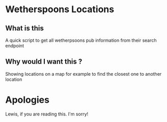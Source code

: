 # Wetherspoons Locations

## What is this

A quick script to get all wetherpsoons pub information from their search endpoint

## Why would I want this ?
Showing locations on a map for example to find the closest one to another location


# Apologies

Lewis, if you are reading this. I'm sorry!

